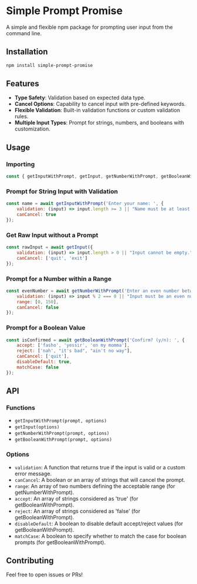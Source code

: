 # Simple Prompt Promise

A simple and flexible npm package for prompting user input from the command line.

## Installation

```bash
npm install simple-prompt-promise
```

## Features

- **Type Safety**: Validation based on expected data type.
- **Cancel Options**: Capability to cancel input with pre-defined keywords.
- **Flexible Validation**: Built-in validation functions or custom validation rules.
- **Multiple Input Types**: Prompt for strings, numbers, and booleans with customization.

## Usage

### Importing

```javascript
const { getInputWithPrompt, getInput, getNumberWithPrompt, getBooleanWithPrompt } = require('simple-prompt-promise');
```

### Prompt for String Input with Validation

```javascript
const name = await getInputWithPrompt('Enter your name: ', {
    validation: (input) => input.length >= 3 || "Name must be at least 3 characters long.",
    canCancel: true
});
```

### Get Raw Input without a Prompt

```javascript
const rawInput = await getInput({
    validation: (input) => input.length > 0 || "Input cannot be empty.",
    canCancel: ['quit', 'exit']
});
```

### Prompt for a Number within a Range

```javascript
const evenNumber = await getNumberWithPrompt('Enter an even number between 0-150: ', {
    validation: (input) => input % 2 === 0 || "Input must be an even number",
    range: [0, 150],
    canCancel: false
});
```

### Prompt for a Boolean Value

```javascript
const isConfirmed = await getBooleanWithPrompt('Confirm? (y/n): ', {
    accept: ['fasho', 'yessir', 'on my momma'],
    reject: ['nah', "it's bad", "ain't no way"],
    canCancel: ['quit'],
    disableDefault: true,
    matchCase: false
});
```

## API

### Functions

- `getInputWithPrompt(prompt, options)`
- `getInput(options)`
- `getNumberWithPrompt(prompt, options)`
- `getBooleanWithPrompt(prompt, options)`

### Options

- `validation`: A function that returns true if the input is valid or a custom error message.
- `canCancel`: A boolean or an array of strings that will cancel the prompt.
- `range`: An array of two numbers defining the acceptable range (for getNumberWithPrompt).
- `accept`: An array of strings considered as 'true' (for getBooleanWithPrompt).
- `reject`: An array of strings considered as 'false' (for getBooleanWithPrompt).
- `disableDefault`: A boolean to disable default accept/reject values (for getBooleanWithPrompt).
- `matchCase`: A boolean to specify whether to match the case for boolean prompts (for getBooleanWithPrompt).

## Contributing

Feel free to open issues or PRs!

